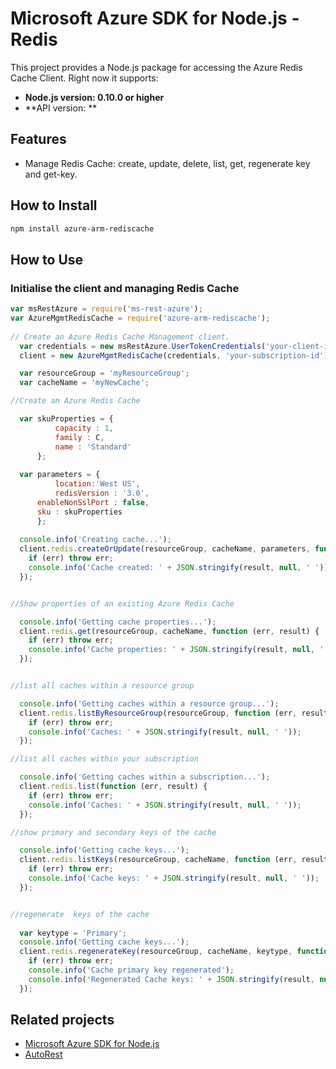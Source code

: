 # Microsoft Azure SDK for Node.js - Redis

This project provides a Node.js package for accessing the Azure Redis Cache Client. Right now it supports:
- **Node.js version: 0.10.0 or higher**
- **API version: **

## Features
- Manage Redis Cache: create, update, delete, list, get, regenerate key and get-key.

## How to Install

```bash
npm install azure-arm-rediscache
```

## How to Use

### Initialise the client and managing Redis Cache

```javascript
var msRestAzure = require('ms-rest-azure');
var AzureMgmtRedisCache = require('azure-arm-rediscache');
  
// Create an Azure Redis Cache Management client.
  var credentials = new msRestAzure.UserTokenCredentials('your-client-id', 'your-domain', 'your-username', 'your-password', 'your-redirect-uri');
  client = new AzureMgmtRedisCache(credentials, 'your-subscription-id');

  var resourceGroup = 'myResourceGroup';
  var cacheName = 'myNewCache';

//Create an Azure Redis Cache

  var skuProperties = {
		  capacity : 1,
		  family : C,
		  name : 'Standard'
	  };
		  
  var parameters = {
		  location:'West US',
		  redisVersion : '3.0',
      enableNonSslPort : false,
      sku : skuProperties
	  };
  
  console.info('Creating cache...');
  client.redis.createOrUpdate(resourceGroup, cacheName, parameters, function (err, result) {
    if (err) throw err;
    console.info('Cache created: ' + JSON.stringify(result, null, ' '));
  });


//Show properties of an existing Azure Redis Cache

  console.info('Getting cache properties...');
  client.redis.get(resourceGroup, cacheName, function (err, result) {
    if (err) throw err;
    console.info('Cache properties: ' + JSON.stringify(result, null, ' '));
  });


//list all caches within a resource group

  console.info('Getting caches within a resource group...');
  client.redis.listByResourceGroup(resourceGroup, function (err, result) {
    if (err) throw err;
    console.info('Caches: ' + JSON.stringify(result, null, ' '));
  });

//list all caches within your subscription

  console.info('Getting caches within a subscription...');
  client.redis.list(function (err, result) {
    if (err) throw err;
    console.info('Caches: ' + JSON.stringify(result, null, ' '));
  });

//show primary and secondary keys of the cache

  console.info('Getting cache keys...');
  client.redis.listKeys(resourceGroup, cacheName, function (err, result) {
    if (err) throw err;
    console.info('Cache keys: ' + JSON.stringify(result, null, ' '));
  });


//regenerate  keys of the cache
  
  var keytype = 'Primary';
  console.info('Getting cache keys...');
  client.redis.regenerateKey(resourceGroup, cacheName, keytype, function (err, result) {
    if (err) throw err;
    console.info('Cache primary key regenerated');
    console.info('Regenerated Cache keys: ' + JSON.stringify(result, null, ' '));
  });
```

## Related projects

- [Microsoft Azure SDK for Node.js](https://github.com/Azure/azure-sdk-for-node)
- [AutoRest](https://github.com/Azure/autorest)